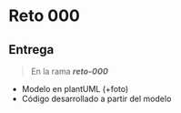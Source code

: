 # Reto 000

## Entrega

> En la rama ***reto-000***

- Modelo en plantUML (+foto)
- Código desarrollado a partir del modelo
